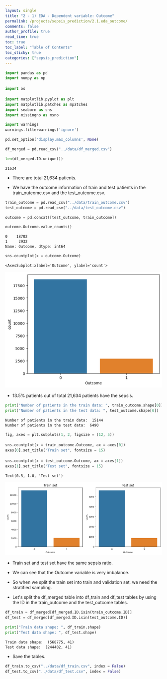 ```yaml
---
layout: single
title: "2 - 1) EDA - Dependent variable: Outcome"
permalink: /projects/sepsis_prediction/2.1.eda_outcome/
comments: false
author_profile: true
read_time: true
toc: true
toc_label: "Table of Contents"
toc_sticky: true
categories: ["sepsis_prediction"]
---
```


```python
import pandas as pd 
import numpy as np 

import os

import matplotlib.pyplot as plt 
import matplotlib.patches as mpatches
import seaborn as sns 
import missingno as msno 
```


```python
import warnings
warnings.filterwarnings('ignore')
```


```python
pd.set_option('display.max_columns', None)
```


```python
df_merged = pd.read_csv("../data/df_merged.csv")
```


```python
len(df_merged.ID.unique())
```




    21634



- There are total 21,634 patients.

- We have the outcome information of train and test patients in the train_outcome.csv and the test_outcome.csv.


```python
train_outcome = pd.read_csv("../data/train_outcome.csv")
test_outcome = pd.read_csv("../data/test_outcome.csv")
```


```python
outcome = pd.concat([test_outcome, train_outcome])
```


```python
outcome.Outcome.value_counts()
```




    0    18702
    1     2932
    Name: Outcome, dtype: int64




```python
sns.countplot(x = outcome.Outcome)
```




    <AxesSubplot:xlabel='Outcome', ylabel='count'>




    
![png](/assets/images/projects/sepsis_prediction/2.1.EDA_outcome_10_1.png)
    


- 13.5% patients out of total 21,634 patients have the sepsis.


```python
print("Number of patients in the train data: ", train_outcome.shape[0])
print("Number of patients in the test data: ", test_outcome.shape[0])
```

    Number of patients in the train data:  15144
    Number of patients in the test data:  6490



```python
fig, axes = plt.subplots(1, 2, figsize = (12, 5))

sns.countplot(x = train_outcome.Outcome, ax = axes[0])
axes[0].set_title("Train set", fontsize = 15)

sns.countplot(x = test_outcome.Outcome, ax = axes[1])
axes[1].set_title("Test set", fontsize = 15)
```




    Text(0.5, 1.0, 'Test set')




    
![png](/assets/images/projects/sepsis_prediction/2.1.EDA_outcome_13_1.png)
    


- Train set and test set have the same sepsis ratio.
- We can see that the Outcome variable is very imbalance.
- So when we split the train set into train and validation set, we need the stratified sampling.

- Let's split the df_merged table into df_train and df_test tables by using the ID in the train_outcome and the test_outcome tables.


```python
df_train = df_merged[df_merged.ID.isin(train_outcome.ID)]
df_test = df_merged[df_merged.ID.isin(test_outcome.ID)]
```


```python
print("Train data shape: ", df_train.shape)
print("Test data shape: ", df_test.shape)
```

    Train data shape:  (568775, 41)
    Test data shape:  (244402, 41)


- Save the tables.


```python
df_train.to_csv("../data/df_train.csv", index = False)
df_test.to_csv("../data/df_test.csv", index = False)
```
